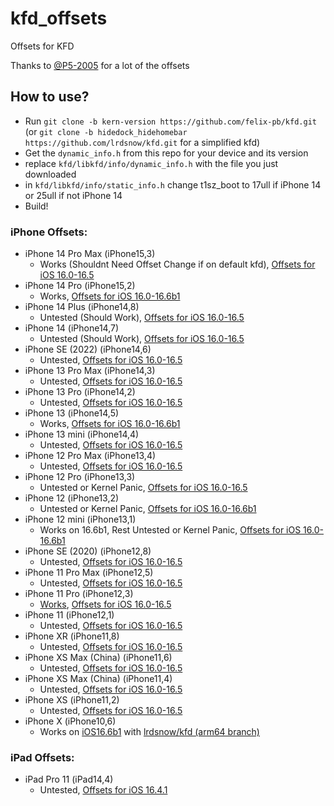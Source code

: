# kfd_offsets
Offsets for KFD

Thanks to [@P5-2005](https://github.com/P5-2005) for a lot of the offsets

## How to use?
- Run `git clone -b kern-version https://github.com/felix-pb/kfd.git` (or `git clone -b hidedock_hidehomebar https://github.com/lrdsnow/kfd.git` for a simplified kfd)
- Get the `dynamic_info.h` from this repo for your device and its version
- replace `kfd/libkfd/info/dynamic_info.h` with the file you just downloaded
- in `kfd/libkfd/info/static_info.h` change t1sz_boot to 17ull if iPhone 14 or 25ull if not iPhone 14
- Build!

### iPhone Offsets:
- iPhone 14 Pro Max (iPhone15,3)
  - Works (Shouldnt Need Offset Change if on default kfd), [Offsets for iOS 16.0-16.5](https://github.com/Lrdsnow/kfd_offsets/tree/main/iPhone15%2C3)
- iPhone 14 Pro (iPhone15,2)
  - Works, [Offsets for iOS 16.0-16.6b1](https://github.com/Lrdsnow/kfd_offsets/tree/main/iPhone15%2C2)
- iPhone 14 Plus (iPhone14,8)
  - Untested (Should Work), [Offsets for iOS 16.0-16.5](https://github.com/Lrdsnow/kfd_offsets/tree/main/iPhone14%2C8)
- iPhone 14 (iPhone14,7)
  - Untested (Should Work), [Offsets for iOS 16.0-16.5](https://github.com/Lrdsnow/kfd_offsets/tree/main/iPhone14%2C7)
- iPhone SE (2022) (iPhone14,6)
  - Untested, [Offsets for iOS 16.0-16.5](https://github.com/Lrdsnow/kfd_offsets/tree/main/iPhone14%2C6)
- iPhone 13 Pro Max (iPhone14,3)
  - Untested, [Offsets for iOS 16.0-16.5](https://github.com/Lrdsnow/kfd_offsets/tree/main/iPhone14%2C3)
- iPhone 13 Pro (iPhone14,2)
  - Untested, [Offsets for iOS 16.0-16.5](https://github.com/Lrdsnow/kfd_offsets/tree/main/iPhone14%2C2)
- iPhone 13 (iPhone14,5)
  - Works, [Offsets for iOS 16.0-16.6b1](https://github.com/Lrdsnow/kfd_offsets/tree/main/iPhone14%2C5)
- iPhone 13 mini (iPhone14,4)
  - Untested, [Offsets for iOS 16.0-16.5](https://github.com/Lrdsnow/kfd_offsets/tree/main/iPhone14%2C4)
- iPhone 12 Pro Max (iPhone13,4)
  - Untested, [Offsets for iOS 16.0-16.5](https://github.com/Lrdsnow/kfd_offsets/tree/main/iPhone13%2C4)
- iPhone 12 Pro (iPhone13,3)
  - Untested or Kernel Panic, [Offsets for iOS 16.0-16.5](https://github.com/Lrdsnow/kfd_offsets/tree/main/iPhone13%2C3)
- iPhone 12 (iPhone13,2)
  - Untested or Kernel Panic, [Offsets for iOS 16.0-16.6b1](https://github.com/Lrdsnow/kfd_offsets/tree/main/iPhone13%2C2)
- iPhone 12 mini (iPhone13,1)
  - Works on 16.6b1, Rest Untested or Kernel Panic, [Offsets for iOS 16.0-16.6b1](https://github.com/Lrdsnow/kfd_offsets/tree/main/iPhone13%2C1)
- iPhone SE (2020) (iPhone12,8)
  - Untested, [Offsets for iOS 16.0-16.5](https://github.com/Lrdsnow/kfd_offsets/tree/main/iPhone12%2C8)
- iPhone 11 Pro Max (iPhone12,5)
  - Untested, [Offsets for iOS 16.0-16.5](https://github.com/Lrdsnow/kfd_offsets/tree/main/iPhone12%2C5)
- iPhone 11 Pro (iPhone12,3)
  - [Works](https://twitter.com/eveiyneee/status/1683445953951416320?s=61), [Offsets for iOS 16.0-16.5](https://github.com/Lrdsnow/kfd_offsets/tree/main/iPhone12%2C3)
- iPhone 11 (iPhone12,1)
  - Untested, [Offsets for iOS 16.0-16.5](https://github.com/Lrdsnow/kfd_offsets/tree/main/iPhone12%2C1)
- iPhone XR (iPhone11,8)
  - Untested, [Offsets for iOS 16.0-16.5](https://github.com/Lrdsnow/kfd_offsets/tree/main/iPhone11%2C8)
- iPhone XS Max (China) (iPhone11,6)
  - Untested, [Offsets for iOS 16.0-16.5](https://github.com/Lrdsnow/kfd_offsets/tree/main/iPhone11%2C6)
- iPhone XS Max (China) (iPhone11,4)
  - Untested, [Offsets for iOS 16.0-16.5](https://github.com/Lrdsnow/kfd_offsets/tree/main/iPhone11%2C4)
- iPhone XS (iPhone11,2)
  - Untested, [Offsets for iOS 16.0-16.5](https://github.com/Lrdsnow/kfd_offsets/tree/main/iPhone11%2C2)
- iPhone X (iPhone10,6)
  - Works on [iOS16.6b1](https://github.com/Lrdsnow/kfd_offsets/tree/main/iPhone10%2C6/iOS_16.6b1) with [lrdsnow/kfd (arm64 branch)](https://github.com/Lrdsnow/kfd/tree/arm64)

### iPad Offsets:

- iPad Pro 11 (iPad14,4)
  - Untested, [Offsets for iOS 16.4.1](https://github.com/Lrdsnow/kfd_offsets/tree/main/iPad14%2C4)
